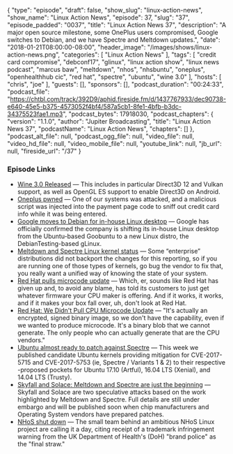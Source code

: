 {
  "type": "episode",
  "draft": false,
  "show_slug": "linux-action-news",
  "show_name": "Linux Action News",
  "episode": 37,
  "slug": "37",
  "episode_padded": "0037",
  "title": "Linux Action News 37",
  "description": "A major open source milestone, some OnePlus users compromised, Google switches to Debian, and we have Spectre and Meltdown updates.",
  "date": "2018-01-21T08:00:00-08:00",
  "header_image": "/images/shows/linux-action-news.png",
  "categories": [
    "Linux Action News"
  ],
  "tags": [
    "credit card compromise",
    "debconf17",
    "glinux",
    "linux action show",
    "linux news podcast",
    "marcus baw",
    "meltdown",
    "nhos",
    "nhsbuntu",
    "oneplus",
    "openhealthhub cic",
    "red hat",
    "spectre",
    "ubuntu",
    "wine 3.0"
  ],
  "hosts": [
    "chris",
    "joe"
  ],
  "guests": [],
  "sponsors": [],
  "podcast_duration": "00:24:33",
  "podcast_file": "https://chtbl.com/track/392D9/aphid.fireside.fm/d/1437767933/dec90738-e640-45e5-b375-4573052f4bf4/587a5cb1-8fe1-4bfb-b3dc-34375523fae1.mp3",
  "podcast_bytes": 17918030,
  "podcast_chapters": {
    "version": "1.1.0",
    "author": "Jupiter Broadcasting",
    "title": "Linux Action News 37",
    "podcastName": "Linux Action News",
    "chapters": []
  },
  "podcast_alt_file": null,
  "podcast_ogg_file": null,
  "video_file": null,
  "video_hd_file": null,
  "video_mobile_file": null,
  "youtube_link": null,
  "jb_url": null,
  "fireside_url": "/37"
}


### Episode Links

  * [Wine 3.0 Released](https://www.winehq.org/news/2018011801 "Wine 3.0 Released") — This includes in particular Direct3D 12 and Vulkan support, as well as OpenGL ES support to enable Direct3D on Android. 
  * [Oneplus pwned](https://forums.oneplus.net/threads/jan-19-update-an-update-on-credit-card-security.752415/ "Oneplus pwned") — One of our systems was attacked, and a malicious script was injected into the payment page code to sniff out credit card info while it was being entered.
  * [​Google moves to Debian for in-house Linux desktop](http://www.zdnet.com/article/google-moves-to-debian-for-in-house-linux-desktop/ "​Google moves to Debian for in-house Linux desktop") — Google has officially confirmed the company is shifting its in-house Linux desktop from the Ubuntu-based Goobuntu to a new Linux distro, the DebianTesting-based gLinux.
  * [Meltdown and Spectre Linux kernel status](http://kroah.com/log/blog/2018/01/19/meltdown-status-2/ "Meltdown and Spectre Linux kernel status") — Some “enterprise” distributions did not backport the changes for this reporting, so if you are running one of those types of kernels, go bug the vendor to fix that, you really want a unified way of knowing the state of your system.
  * [Red Hat pulls microcode update](https://www.theregister.co.uk/2018/01/18/red_hat_spectre_firmware_update_woes/ "Red Hat pulls microcode update") — Which, er, sounds like Red Hat has given up and, to avoid any blame, has told its customers to just get whatever firmware your CPU maker is offering. And if it works, it works, and if it makes your box fall over, uh, don't look at Red Hat. 
  * [Red Hat: We Didn't Pull CPU Microcode Update](http://www.datacenterknowledge.com/security/red-hat-we-didnt-pull-cpu-microcode-update-pass-buck "Red Hat: We Didn't Pull CPU Microcode Update") — "It's actually an encrypted, signed binary image, so we don't have the capability, even if we wanted to produce microcode. It's a binary blob that we cannot generate. The only people who can actually generate that are the CPU vendors."
  * [Ubuntu almost ready to patch against Spectre](https://insights.ubuntu.com/2018/01/17/spectre-mitigation-updates-available-for-testing-in-ubuntu-proposed/ "Ubuntu almost ready to patch against Spectre") — This week we published candidate Ubuntu kernels providing mitigation for CVE-2017-5715 and CVE-2017-5753 (ie, Spectre / Variants 1 & 2) to their respective -proposed pockets for Ubuntu 17.10 (Artful), 16.04 LTS (Xenial), and 14.04 LTS (Trusty). 
  * [Skyfall and Solace: Meltdown and Spectre are just the beginning](https://skyfallattack.com/ "Skyfall and Solace: Meltdown and Spectre are just the beginning") — Skyfall and Solace are two speculative attacks based on the work highlighted by Meltdown and Spectre. Full details are still under embargo and will be published soon when chip manufacturers and Operating System vendors have prepared patches.
  * [NHoS shut down](https://www.theregister.co.uk/2018/01/18/nhs_buntu_trademark_cease_and_desist/ "NHoS shut down") — The small team behind an ambitious NHoS Linux project are calling it a day, citing receipt of a trademark infringement warning from the UK Department of Health's (DoH) "brand police" as the "final straw."


